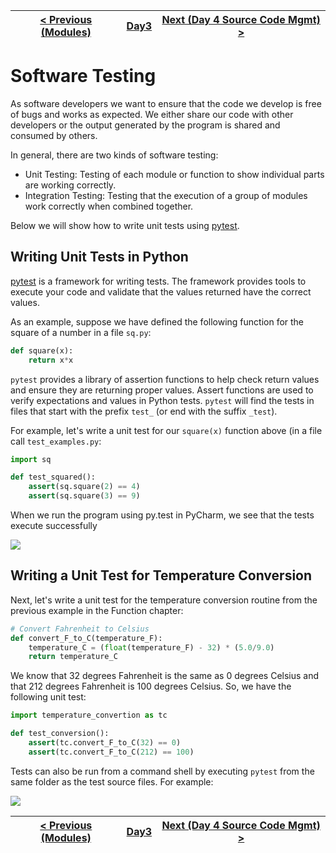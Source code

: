 |[< Previous (Modules)](Modules.md) | [Day3](../README.md)| [Next (Day 4 Source Code Mgmt) >](../Day4/GitOverview.md) |
|----|----|----|

# Software Testing

As software developers we want to ensure that the code we develop is free of bugs and works as expected. We either share 
our code with other developers or the output generated by the program is shared and consumed by others.

In general, there are two kinds of software testing:

* Unit Testing: Testing of each module or function to show individual parts are working correctly.
* Integration Testing: Testing that the execution of a group of modules work correctly when combined together.

Below we will show how to write unit tests using [pytest](https://docs.pytest.org/en/latest/).

## Writing Unit Tests in Python

[pytest](https://docs.pytest.org/en/latest/) is a framework for writing tests. The framework provides tools to execute 
your code and validate that the values returned have the correct values.

As an example, suppose we have defined the following function for the square of a number in a file `sq.py`:

```python
def square(x):
    return x*x
```

`pytest` provides a library of assertion functions to help check return values and ensure they are returning proper 
values. Assert functions are used to verify expectations and values in Python tests. `pytest` will find the tests in 
files that start with the prefix `test_` (or end with the suffix `_test`).

For example, let's write a unit test for our `square(x)` function above (in a file call `test_examples.py`:

```python
import sq

def test_squared():
    assert(sq.square(2) == 4)
    assert(sq.square(3) == 9)
```

When we run the program using py.test in PyCharm, we see that the tests execute successfully

![](.Testing_images/1d1bb584.png)

## Writing a Unit Test for Temperature Conversion

Next, let's write a unit test for the temperature conversion routine from the previous example in the Function chapter:

```python
# Convert Fahrenheit to Celsius
def convert_F_to_C(temperature_F):
    temperature_C = (float(temperature_F) - 32) * (5.0/9.0)
    return temperature_C
```

We know that 32 degrees Fahrenheit is the same as 0 degrees Celsius and that 212 degrees Fahrenheit is 100 degrees 
Celsius. So, we have the following unit test:

```python
import temperature_convertion as tc

def test_conversion():
    assert(tc.convert_F_to_C(32) == 0)
    assert(tc.convert_F_to_C(212) == 100)
```

Tests can also be run from a command shell by executing `pytest` from the same folder as the test source files. For example:

![](.Testing_images/0d7d4c6c.png)

|[< Previous (Modules)](Modules.md) | [Day3](../README.md)| [Next (Day 4 Source Code Mgmt) >](../Day4/GitOverview.md) |
|----|----|----|
